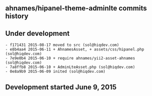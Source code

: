 ahnames/hipanel-theme-adminlte commits history
----------------------------------------------

## Under development

    - f171431 2015-08-17 moved to src (sol@hiqdev.com)
    - e8b4aa4 2015-06-11 + AhnamesAsset, + assets/css/hipanel.php (sol@hiqdev.com)
    - 7e9e0b4 2015-06-10 + require ahnames/yii2-asset-ahnames (sol@hiqdev.com)
    - 7a8ffb8 2015-06-10 + AdminLteAsset.php (sol@hiqdev.com)
    - 0e8a9b9 2015-06-09 inited (sol@hiqdev.com)

## Development started June 9, 2015

